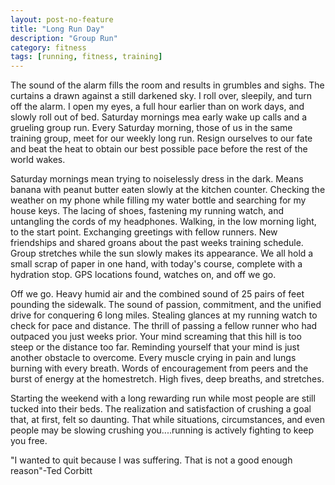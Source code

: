 ```yaml
---
layout: post-no-feature
title: "Long Run Day"
description: "Group Run"
category: fitness
tags: [running, fitness, training]
---
```

  The sound of the alarm fills the room and results in grumbles and sighs. The curtains a drawn against a still darkened sky. I roll over, sleepily, and turn off the alarm. I open my eyes, a full hour earlier than on work days, and slowly roll out of bed. Saturday mornings mea early wake up calls and a grueling group run. Every Saturday morning, those of us in the same training group, meet for our weekly long run. Resign ourselves to our fate and beat the heat to obtain our best possible pace before the rest of the world wakes.

   Saturday mornings mean trying to noiselessly dress in the dark. Means banana with peanut butter eaten slowly at the kitchen counter. Checking the weather on my phone while filling my water bottle and searching for my house keys. The lacing of shoes, fastening my running watch, and untangling the cords of my headphones. Walking, in the low morning light, to the start point. Exchanging greetings with fellow runners. New friendships and shared groans about the past weeks training schedule. Group stretches while the sun slowly makes its appearance. We all hold a small scrap of paper in one hand, with today's course, complete with a hydration stop. GPS locations found, watches on, and off we go.

   Off we go. Heavy humid air and the combined sound of 25 pairs of feet pounding the sidewalk. The sound of passion, commitment, and the unified drive for conquering 6 long miles. Stealing glances at my running watch to check for pace and distance. The thrill of passing a fellow runner who had outpaced you just weeks prior. Your mind screaming that this hill is too steep or the distance too far. Reminding yourself that your mind is just another obstacle to overcome. Every muscle crying in pain and lungs burning with every breath. Words of encouragement from peers and the burst of energy at the homestretch. High fives, deep breaths, and stretches.

   Starting the weekend with a long rewarding run while most people are still tucked into their beds. The realization and satisfaction of crushing a goal that, at first, felt so daunting. That while situations, circumstances, and even people may be slowing crushing you....running is actively fighting to keep you free.

  "I wanted to quit because I was suffering. That is not a good enough     reason"-Ted Corbitt
